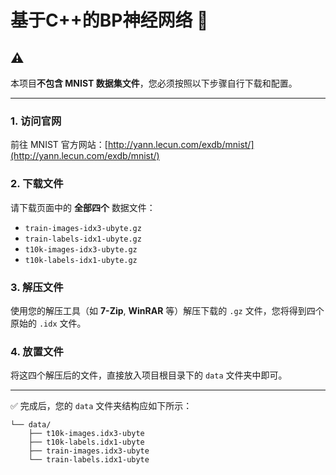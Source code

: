 # 基于C++的BP神经网络 🧠

## ⚠️ 
本项目**不包含 MNIST 数据集文件**，您必须按照以下步骤自行下载和配置。

---

### 1. 访问官网
前往 MNIST 官方网站：[http://yann.lecun.com/exdb/mnist/](http://yann.lecun.com/exdb/mnist/)

### 2. 下载文件
请下载页面中的 **全部四个** 数据文件：

- `train-images-idx3-ubyte.gz`
- `train-labels-idx1-ubyte.gz`
- `t10k-images-idx3-ubyte.gz`
- `t10k-labels-idx1-ubyte.gz`

### 3. 解压文件
使用您的解压工具（如 **7-Zip**, **WinRAR** 等）解压下载的 `.gz` 文件，您将得到四个原始的 `.idx` 文件。

### 4. 放置文件
将这四个解压后的文件，直接放入项目根目录下的 `data` 文件夹中即可。

---

✅ 完成后，您的 `data` 文件夹结构应如下所示：

```text
└── data/
    ├── t10k-images.idx3-ubyte
    ├── t10k-labels.idx1-ubyte
    ├── train-images.idx3-ubyte
    └── train-labels.idx1-ubyte
```

